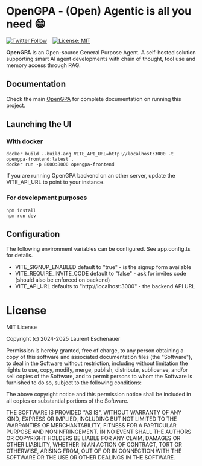 # OpenGPA - (Open) Agentic is all you need 😁

[![Twitter Follow](https://img.shields.io/twitter/follow/opengpa?style=social)](https://twitter.com/opengpa) &ensp;
[![License: MIT](https://img.shields.io/badge/License-MIT-yellow.svg)](https://opensource.org/licenses/MIT)

**OpenGPA** is an Open-source General Purpose Agent. A self-hosted solution supporting smart AI agent developments
with chain of thought, tool use and memory access through RAG.

## Documentation

Check the main [OpenGPA](https://github.com/eschnou/opengpa) for complete documentation on running this project.

## Launching the UI

### With docker

```
docker build --build-arg VITE_API_URL=http://localhost:3000 -t opengpa-frontend:latest .
docker run -p 8000:8000 opengpa-frontend
```

If you are running OpenGPA backend on an other server, update the VITE_API_URL to point to your instance.

### For development purposes

```
npm install
npm run dev
```

## Configuration

The following environment variables can be configured. See app.config.ts for details.

- VITE_SIGNUP_ENABLED default to "true" - is the signup form available
- VITE_REQUIRE_INVITE_CODE default to "false" - ask for invites code (should also be enforced on backend)
- VITE_API_URL defaults to "http://localhost:3000" - the backend API URL

# License

MIT License

Copyright (c) 2024-2025 Laurent Eschenauer

Permission is hereby granted, free of charge, to any person obtaining a copy
of this software and associated documentation files (the "Software"), to deal
in the Software without restriction, including without limitation the rights
to use, copy, modify, merge, publish, distribute, sublicense, and/or sell
copies of the Software, and to permit persons to whom the Software is
furnished to do so, subject to the following conditions:

The above copyright notice and this permission notice shall be included in all
copies or substantial portions of the Software.

THE SOFTWARE IS PROVIDED "AS IS", WITHOUT WARRANTY OF ANY KIND, EXPRESS OR
IMPLIED, INCLUDING BUT NOT LIMITED TO THE WARRANTIES OF MERCHANTABILITY,
FITNESS FOR A PARTICULAR PURPOSE AND NONINFRINGEMENT. IN NO EVENT SHALL THE
AUTHORS OR COPYRIGHT HOLDERS BE LIABLE FOR ANY CLAIM, DAMAGES OR OTHER
LIABILITY, WHETHER IN AN ACTION OF CONTRACT, TORT OR OTHERWISE, ARISING FROM,
OUT OF OR IN CONNECTION WITH THE SOFTWARE OR THE USE OR OTHER DEALINGS IN THE
SOFTWARE.
